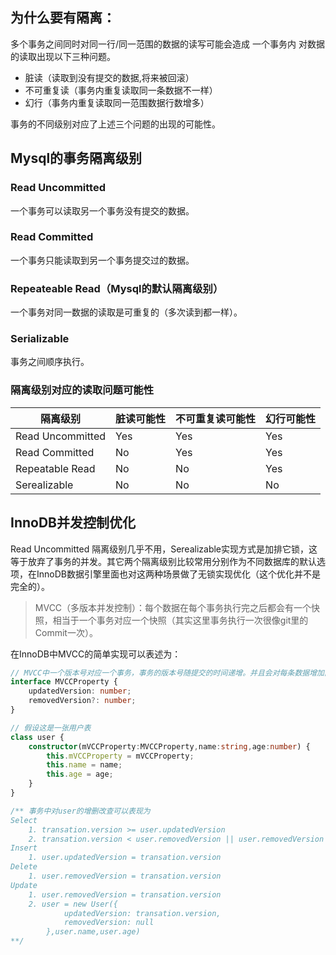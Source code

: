 ## 为什么要有隔离：

多个事务之间同时对同一行/同一范围的数据的读写可能会造成 一个事务内 对数据的读取出现以下三种问题。

+ 脏读（读取到没有提交的数据,将来被回滚）
+ 不可重复读（事务内重复读取同一条数据不一样）
+ 幻行（事务内重复读取同一范围数据行数增多）

事务的不同级别对应了上述三个问题的出现的可能性。

## Mysql的事务隔离级别

### Read Uncommitted

一个事务可以读取另一个事务没有提交的数据。

### Read Committed

一个事务只能读取到另一个事务提交过的数据。

### Repeateable Read（Mysql的默认隔离级别）

一个事务对同一数据的读取是可重复的（多次读到都一样）。

### Serializable

事务之间顺序执行。

### 隔离级别对应的读取问题可能性

隔离级别 | 脏读可能性 | 不可重复读可能性 | 幻行可能性  
-|-|-|-
Read Uncommitted | Yes | Yes | Yes |
Read Committed   | No  | Yes | Yes |
Repeatable Read  | No  | No  | Yes |
Serealizable     | No  | No  | No  |

## InnoDB并发控制优化

Read Uncommitted 隔离级别几乎不用，Serealizable实现方式是加排它锁，这等于放弃了事务的并发。其它两个隔离级别比较常用分别作为不同数据库的默认选项，在InnoDB数据引擎里面也对这两种场景做了无锁实现优化（这个优化并不是完全的）。

> MVCC（多版本并发控制）：每个数据在每个事务执行完之后都会有一个快照，相当于一个事务对应一个快照（其实这里事务执行一次很像git里的Commit一次）。

在InnoDB中MVCC的简单实现可以表述为：
```` typescript
// MVCC中一个版本号对应一个事务，事务的版本号随提交的时间递增。并且会对每条数据增加两个字段。
interface MVCCProperty {
    updatedVersion: number;
    removedVersion?: number;
}

// 假设这是一张用户表
class user {
    constructor(mVCCProperty:MVCCProperty,name:string,age:number) {
        this.mVCCProperty = mVCCProperty;
        this.name = name;
        this.age = age;
    } 
}

/** 事务中对user的增删改查可以表现为
Select
    1. transation.version >= user.updatedVersion
    2. transation.version < user.removedVersion || user.removedVersion == null
Insert
    1. user.updatedVersion = transation.version
Delete
    1. user.removedVersion = transation.version
Update 
    1. user.removedVersion = transation.version
    2. user = new User({
            updatedVersion: transation.version,
            removedVersion: null
        },user.name,user.age)
**/
````
